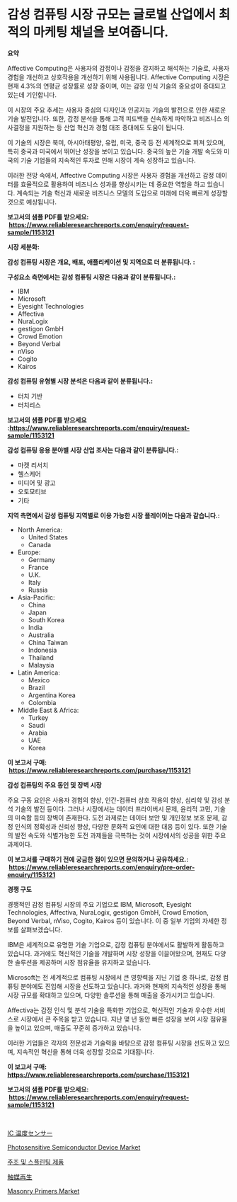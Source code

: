 <p><h1>감성 컴퓨팅 시장 규모는 글로벌 산업에서 최적의 마케팅 채널을 보여줍니다.</h1></p><p><strong>요약</strong></p>
<p><p>Affective Computing은 사용자의 감정이나 감정을 감지하고 해석하는 기술로, 사용자 경험을 개선하고 상호작용을 개선하기 위해 사용됩니다. Affective Computing 시장은 현재 4.3%의 연평균 성장률로 성장 중이며, 이는 감정 인식 기술의 중요성이 증대되고 있는데 기인합니다.</p><p>이 시장의 주요 추세는 사용자 중심의 디자인과 인공지능 기술의 발전으로 인한 새로운 기술 발전입니다. 또한, 감정 분석을 통해 고객 피드백을 신속하게 파악하고 비즈니스 의사결정을 지원하는 등 산업 혁신과 경험 대조 증대에도 도움이 됩니다.</p><p>이 기술의 시장은 북미, 아시아태평양, 유럽, 미국, 중국 등 전 세계적으로 퍼져 있으며, 특히 중국과 미국에서 뛰어난 성장을 보이고 있습니다. 중국의 높은 기술 개발 속도와 미국의 기술 기업들의 지속적인 투자로 인해 시장이 계속 성장하고 있습니다.</p><p>이러한 전망 속에서, Affective Computing 시장은 사용자 경험을 개선하고 감정 데이터를 효율적으로 활용하여 비즈니스 성과를 향상시키는 데 중요한 역할을 하고 있습니다. 계속되는 기술 혁신과 새로운 비즈니스 모델의 도입으로 미래에 더욱 빠르게 성장할 것으로 예상됩니다.</p></p>
<p><strong>보고서의 샘플 PDF를 받으세요: &nbsp;<a href="https://www.reliableresearchreports.com/enquiry/request-sample/1153121">https://www.reliableresearchreports.com/enquiry/request-sample/1153121</a></strong></p>
<p><strong>시장 세분화:</strong></p>
<p><strong> 감성 컴퓨팅 시장은 개요, 배포, 애플리케이션 및 지역으로 더 분류됩니다. :</strong></p>
<p><strong>구성요소 측면에서는 감성 컴퓨팅 시장은 다음과 같이 분류됩니다.:</strong></p>
<p><ul><li>IBM</li><li>Microsoft</li><li>Eyesight Technologies</li><li>Affectiva</li><li>NuraLogix</li><li>gestigon GmbH</li><li>Crowd Emotion</li><li>Beyond Verbal</li><li>nViso</li><li>Cogito</li><li>Kairos</li></ul></p>
<p><strong> 감성 컴퓨팅 유형별 시장 분석은 다음과 같이 분류됩니다.:</strong></p>
<p><ul><li>터치 기반</li><li>터치리스</li></ul></p>
<p><strong>보고서의 샘플 PDF를 받으세요 :<a href="https://www.reliableresearchreports.com/enquiry/request-sample/1153121">https://www.reliableresearchreports.com/enquiry/request-sample/1153121</a></strong></p>
<p><strong> 감성 컴퓨팅 응용 분야별 시장 산업 조사는 다음과 같이 분류됩니다.:</strong></p>
<p><ul><li>마켓 리서치</li><li>헬스케어</li><li>미디어 및 광고</li><li>오토모티브</li><li>기타</li></ul></p>
<p><strong>지역 측면에서 감성 컴퓨팅 지역별로 이용 가능한 시장 플레이어는 다음과 같습니다.:</strong></p>
<p><ul>
    <li>
        North America:
        <ul>
            <li>United States</li>
            <li>Canada</li>
        </ul>
    </li>
    <li>
        Europe:
        <ul>
            <li>Germany</li>
            <li>France</li>
            <li>U.K.</li>
            <li>Italy</li>
            <li>Russia</li>
        </ul>
    </li>
    <li>
        Asia-Pacific:
        <ul>
            <li>China</li>
            <li>Japan</li>
            <li>South Korea</li>
            <li>India</li>
            <li>Australia</li>
            <li>China Taiwan</li>
            <li>Indonesia</li>
            <li>Thailand</li>
            <li>Malaysia</li>
        </ul>
    </li>
    <li>
        Latin America:
        <ul>
            <li>Mexico</li>
            <li>Brazil</li>
            <li>Argentina Korea</li>
            <li>Colombia</li>
        </ul>
    </li>
    <li>
        Middle East & Africa:
        <ul>
            <li>Turkey</li>
            <li>Saudi</li>
            <li>Arabia</li>
            <li>UAE</li>
            <li>Korea</li>
        </ul>
    </li>
    </ul></p>
<p><strong>이 보고서 구매: &nbsp;<a href="https://www.reliableresearchreports.com/purchase/1153121">https://www.reliableresearchreports.com/purchase/1153121</a></strong></p>
<p><strong>감성 컴퓨팅의 주요 동인 및 장벽 시장</strong></p>
<p><p>주요 구동 요인은 사용자 경험의 향상, 인간-컴퓨터 상호 작용의 향상, 심리학 및 감성 분석 기술의 발전 등이다. 그러나 시장에서는 데이터 프라이버시 문제, 윤리적 고민, 기술의 미숙함 등의 장벽이 존재한다. 도전 과제로는 데이터 보안 및 개인정보 보호 문제, 감정 인식의 정확성과 신뢰성 향상, 다양한 문화적 요인에 대한 대응 등이 있다. 또한 기술의 발전 속도와 식별가능한 도전 과제들을 극복하는 것이 시장에서의 성공을 위한 주요 과제이다.</p></p>
<p><strong>이 보고서를 구매하기 전에 궁금한 점이 있으면 문의하거나 공유하세요.: &nbsp;<a href="https://www.reliableresearchreports.com/enquiry/pre-order-enquiry/1153121">https://www.reliableresearchreports.com/enquiry/pre-order-enquiry/1153121</a></strong></p>
<p><strong>경쟁 구도</strong></p>
<p><p>경쟁적인 감정 컴퓨팅 시장의 주요 기업으로 IBM, Microsoft, Eyesight Technologies, Affectiva, NuraLogix, gestigon GmbH, Crowd Emotion, Beyond Verbal, nViso, Cogito, Kairos 등이 있습니다. 이 중 일부 기업의 자세한 정보를 살펴보겠습니다.</p><p>IBM은 세계적으로 유명한 기술 기업으로, 감정 컴퓨팅 분야에서도 활발하게 활동하고 있습니다. 과거에도 혁신적인 기술을 개발하며 시장 성장을 이끌어왔으며, 현재도 다양한 솔루션을 제공하며 시장 점유율을 유지하고 있습니다.</p><p>Microsoft는 전 세계적으로 컴퓨팅 시장에서 큰 영향력을 지닌 기업 중 하나로, 감정 컴퓨팅 분야에도 진입해 시장을 선도하고 있습니다. 과거와 현재의 지속적인 성장을 통해 시장 규모를 확대하고 있으며, 다양한 솔루션을 통해 매출을 증가시키고 있습니다.</p><p>Affectiva는 감정 인식 및 분석 기술을 특화한 기업으로, 혁신적인 기술과 우수한 서비스로 시장에서 큰 주목을 받고 있습니다. 지난 몇 년 동안 빠른 성장을 보여 시장 점유율을 높이고 있으며, 매출도 꾸준히 증가하고 있습니다.</p><p>이러한 기업들은 각자의 전문성과 기술력을 바탕으로 감정 컴퓨팅 시장을 선도하고 있으며, 지속적인 혁신을 통해 더욱 성장할 것으로 기대됩니다.</p></p>
<p><strong>이 보고서 구매: &nbsp; <a href="https://www.reliableresearchreports.com/purchase/1153121">https://www.reliableresearchreports.com/purchase/1153121</a></strong></p>
<p><strong>보고서의 샘플 PDF를 받으세요: &nbsp;<a href="https://www.reliableresearchreports.com/enquiry/request-sample/1153121">https://www.reliableresearchreports.com/enquiry/request-sample/1153121</a></strong><strong></strong></p>
<p>&nbsp;</p>
<p><p><a href="https://medium.com/@ismaelblick2023/ic%E6%B8%A9%E5%BA%A6%E3%82%BB%E3%83%B3%E3%82%B5%E3%83%BC%E5%B8%82%E5%A0%B4%E3%83%AC%E3%83%9D%E3%83%BC%E3%83%88%E3%81%AF-%E3%81%93%E3%81%AE%E5%B8%82%E5%A0%B4%E3%81%AE%E6%9C%80%E6%96%B0%E3%81%AE%E3%83%88%E3%83%AC%E3%83%B3%E3%83%89%E3%82%84%E6%88%90%E9%95%B7%E6%A9%9F%E4%BC%9A%E3%82%92%E6%98%8E%E3%82%89%E3%81%8B%E3%81%AB%E3%81%97%E3%81%A6%E3%81%84%E3%81%BE%E3%81%99-0149dcda43e1">IC 温度センサー</a></p><p><a href="https://view.publitas.com/reportprime-1/photosensitive-semiconductor-device-market-research-report-provides-critical-insights-that-can-help-shape-business-development-and-investment-strategies/">Photosensitive Semiconductor Device Market</a></p><p><a href="https://github.com/lkwggful07722/Market-Research-Report-List-1/blob/main/6059560194629.md">주조 및 스플린팅 제품</a></p><p><a href="https://github.com/ycmtqqhvk3273/Market-Research-Report-List-1/blob/main/7633614217.md">触媒再生</a></p><p><a href="https://issuu.com/reportprime-2/docs/masonry-primers-market-size-2030.pptx">Masonry Primers Market</a></p></p>